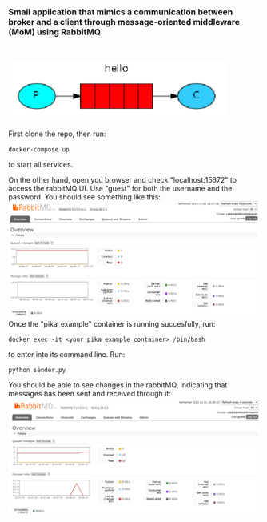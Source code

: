 ### Small application that mimics a communication between broker and a client through message-oriented middleware (MoM) using RabbitMQ
 <br> 
 
 ![image1.png](image1.png)
 
First clone the repo, then run:

```
docker-compose up
```
to start all services.

On the other hand, open you browser and check "localhost:15672" to access the rabbitMQ UI. Use "guest" for both the username and the password. You should see something like this:
![image2.png](image2.png)
Once the "pika_example" container is running succesfully, run:

```
docker exec -it <your_pika_example_container> /bin/bash
```
to enter into its command line. Run:

```
python sender.py
```
You should be able to see changes in the rabbitMQ, indicating that messages has been sent and received through it:
![image3.png](image3.png)
